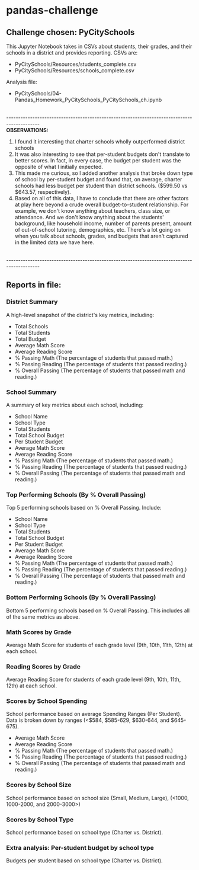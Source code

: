 # pandas-challenge
## Challenge chosen: PyCitySchools
This Jupyter Notebook takes in CSVs about students, their grades, and their schools in a district and provides reporting. CSVs are:
* PyCitySchools/Resources/students_complete.csv
* PyCitySchools/Resources/schools_complete.csv

Analysis file:
* PyCitySchools/04-Pandas_Homework_PyCitySchools_PyCitySchools_ch.ipynb

<br>--------------------------------------------------------------------------------------------
<br>**OBSERVATIONS:**
1. I found it interesting that charter schools wholly outperformed district schools
1. It was also interesting to see that per-student budgets don't translate to better scores. In fact, in every case, the budget per student was the opposite of what I initially expected.
1. This made me curious, so I added another analysis that broke down type of school by per-student budget and found that, on average, charter schools had less budget per student than district schools. ($599.50 vs $643.57, respectively).
1. Based on all of this data, I have to conclude that there are other factors at play here beyond a crude overall budget-to-student relationship. For example, we don't know anything about teachers, class size, or attendance. And we don't know anything about the students' background, like household income, number of parents present, amount of out-of-school tutoring, demographics, etc. There's a lot going on when you talk about schools, grades, and budgets that aren't captured in the limited data we have here.

<br>--------------------------------------------------------------------------------------------

## Reports in file:

### District Summary
A high-level snapshot of the district's key metrics, including:
* Total Schools
* Total Students
* Total Budget
* Average Math Score
* Average Reading Score
* % Passing Math (The percentage of students that passed math.)
* % Passing Reading (The percentage of students that passed reading.)
* % Overall Passing (The percentage of students that passed math and reading.)

### School Summary
A summary of key metrics about each school, including:
* School Name
* School Type
* Total Students
* Total School Budget
* Per Student Budget
* Average Math Score
* Average Reading Score
* % Passing Math (The percentage of students that passed math.)
* % Passing Reading (The percentage of students that passed reading.)
* % Overall Passing (The percentage of students that passed math and reading.)

### Top Performing Schools (By % Overall Passing)
Top 5 performing schools based on % Overall Passing. Include:
* School Name
* School Type
* Total Students
* Total School Budget
* Per Student Budget
* Average Math Score
* Average Reading Score
* % Passing Math (The percentage of students that passed math.)
* % Passing Reading (The percentage of students that passed reading.)
* % Overall Passing (The percentage of students that passed math and reading.)

### Bottom Performing Schools (By % Overall Passing)
Bottom 5 performing schools based on % Overall Passing.
This includes all of the same metrics as above.

### Math Scores by Grade
Average Math Score for students of each grade level (9th, 10th, 11th, 12th) at each school.

### Reading Scores by Grade
Average Reading Score for students of each grade level (9th, 10th, 11th, 12th) at each school.

### Scores by School Spending
School performance based on average Spending Ranges (Per Student). Data is broken down by ranges (<$584, $585-629, $630-644, and $645-675).
* Average Math Score
* Average Reading Score
* % Passing Math (The percentage of students that passed math.)
* % Passing Reading (The percentage of students that passed reading.)
* % Overall Passing (The percentage of students that passed math and reading.)

### Scores by School Size
School performance based on school size (Small, Medium, Large), (<1000, 1000-2000, and 2000-3000>)

### Scores by School Type
School performance based on school type (Charter vs. District).

### Extra analysis: Per-student budget by school type
Budgets per student based on school type (Charter vs. District).